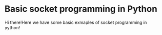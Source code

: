 # Basic socket programming in Python

Hi there!Here we have some basic exmaples of socket programming in python!

